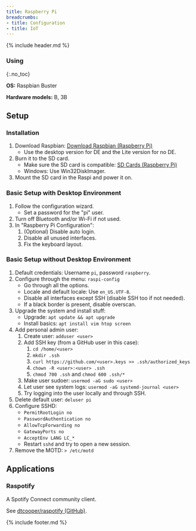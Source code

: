 ```yaml
---
title: Raspberry Pi
breadcrumbs:
- title: Configuration
- title: IoT
---
```

{% include header.md %}

### Using
{:.no_toc}

**OS:** Raspbian Buster

**Hardware models:** B, 3B

## Setup

### Installation

1. Download Raspbian: [Download Raspbian (Raspberry Pi)](https://www.raspberrypi.org/downloads/raspbian/)
    - Use the desktop version for DE and the Lite version for no DE.
1. Burn it to the SD card.
    - Make sure the SD card is compatible: [SD Cards (Raspberry Pi)](https://www.raspberrypi.org/documentation/installation/sd-cards.md)
    - Windows: Use Win32DiskImager.
1. Mount the SD card in the Raspi and power it on.

### Basic Setup with Desktop Environment

1. Follow the configuration wizard.
    - Set a password for the "pi" user.
1. Turn off Bluetooth and/or Wi-Fi if not used.
1. In "Raspberry Pi Configuration":
    1. (Optional) Disable auto login.
    1. Disable all unused interfaces.
    1. Fix the keyboard layout.

### Basic Setup without Desktop Environment

1. Default credentials: Username `pi`, password `raspberry`.
1. Configure through the menu: `raspi-config`
    - Go through all the options.
    - Locale and default locale: Use `en_US.UTF-8`.
    - Disable all interfaces except SSH (disable SSH too if not needed).
    - If a black border is present, disable overscan.
1. Upgrade the system and install stuff:
    - Upgrade: `apt update && apt upgrade`
    - Install basics: `apt install vim htop screen`
1. Add personal admin user:
    1. Create user: `adduser <user>`
    1. Add SSH key (from a GitHub user in this case):
        1. `cd /home/<user>`
        1. `mkdir .ssh`
        1. `curl https://github.com/<user>.keys >> .ssh/authorized_keys`
        1. `chown -R <user>:<user> .ssh`
        1. `chmod 700 .ssh` and `chmod 600 .ssh/*`
    1. Make user sudoer: `usermod -aG sudo <user>`
    1. Let user see system logs: `usermod -aG systemd-journal <user>`
    1. Try logging into the user locally and through SSH.
1. Delete default user: `deluser pi`
1. Configure SSHD:
    - `PermitRootLogin no`
    - `PasswordAuthentication no`
    - `AllowTcpForwarding no`
    - `GatewayPorts no`
    - `AcceptEnv LANG LC_*`
    - Restart `sshd` and try to open a new session.
1. Remove the MOTD: `> /etc/motd`

## Applications

### Raspotify

A Spotify Connect community client.

See [dtcooper/raspotify (GitHub)](https://github.com/dtcooper/raspotify).

{% include footer.md %}
